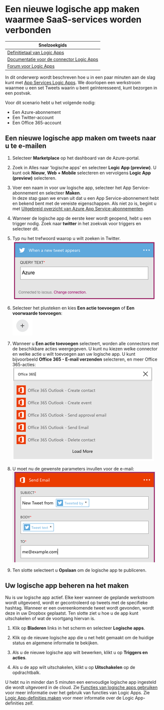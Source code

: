 <properties
    pageTitle="Een logische app maken | Microsoft Azure"
    description="Lees hoe u een logische app kunt maken waarmee SaaS-services worden verbonden"
    authors="stepsic-microsoft-com"
    manager="dwrede"
    editor=""
    services="app-service\logic"
    documentationCenter=""/>

<tags
    ms.service="app-service-logic"
    ms.workload="na"
    ms.tgt_pltfrm="na"
    ms.devlang="na"
    ms.topic="get-started-article"
    ms.date="03/16/2016"
    ms.author="stepsic"/>

# Een nieuwe logische app maken waarmee SaaS-services worden verbonden

| Snelzoekgids |
| --------------- |
| [Definitietaal van Logic Apps](https://msdn.microsoft.com/library/azure/mt643789.aspx) |
| [Documentatie voor de connector Logic Apps](../connectors/apis-list.md) |
| [Forum voor Logic Apps](https://social.msdn.microsoft.com/Forums/en-US/home?forum=azurelogicapps) |

In dit onderwerp wordt beschreven hoe u in een paar minuten aan de slag kunt met [App Services Logic Apps](app-service-logic-what-are-logic-apps.md). We doorlopen een werkstroom waarmee u een set Tweets waarin u bent geïnteresseerd, kunt bezorgen in een postvak.

Voor dit scenario hebt u het volgende nodig:

- Een Azure-abonnement
- Een Twitter-account
- Een Office 365-account

## Een nieuwe logische app maken om tweets naar u te e-mailen

1. Selecteer **Marketplace** op het dashboard van de Azure-portal. 
2. Zoek in Alles naar 'logische apps' en selecteer **Logic App (preview)**. U kunt ook **Nieuw**, **Web + Mobile** selecteren en vervolgens **Logic App (preview)** selecteren. 
3. Voer een naam in voor uw logische app, selecteer het App Service-abonnement en selecteer **Maken**.  
    In deze stap gaan we ervan uit dat u een App Service-abonnement hebt en bekend bent met de vereiste eigenschappen. Als niet zo is, begint u met [Uitgebreid overzicht van Azure App Service-abonnementen](azure-web-sites-web-hosting-plans-in-depth-overview.md). 

4. Wanneer de logische app de eerste keer wordt geopend, hebt u een trigger nodig. Zoek naar **twitter** in het zoekvak voor triggers en selecteer dit.

7. Typ nu het trefwoord waarop u wilt zoeken in Twitter. 
    ![Zoeken in Twitter](./media/app-service-logic-create-a-logic-app/twittersearch.png)

5. Selecteer het plusteken en kies **Een actie toevoegen** of **Een voorwaarde toevoegen**:  
    ![Plus](./media/app-service-logic-create-a-logic-app/plus.png)
6. Wanneer u **Een actie toevoegen** selecteert, worden alle connectors met de beschikbare acties weergegeven. U kunt nu kiezen welke connector en welke actie u wilt toevoegen aan uw logische app. U kunt bijvoorbeeld **Office 365 - E-mail verzenden** selecteren, en meer Office 365-acties:  
    ![Acties](./media/app-service-logic-create-a-logic-app/actions.png)

7. U moet nu de gewenste parameters invullen voor de e-mail:  ![Parameters](./media/app-service-logic-create-a-logic-app/parameters.png)

8. Ten slotte selecteert u **Opslaan** om de logische app te publiceren.

## Uw logische app beheren na het maken

Nu is uw logische app actief. Elke keer wanneer de geplande werkstroom wordt uitgevoerd, wordt er gecontroleerd op tweets met de specifieke hashtag. Wanneer er een overeenkomende tweet wordt gevonden, wordt deze in uw Dropbox geplaatst. Ten slotte ziet u hoe u de app kunt uitschakelen of wat de voortgang hiervan is.

1. Klik op **Bladeren** links in het scherm en selecteer **Logische apps**.

2. Klik op de nieuwe logische app die u net hebt gemaakt om de huidige status en algemene informatie te bekijken.

3. Als u de nieuwe logische app wilt bewerken, klikt u op **Triggers en acties**.

5. Als u de app wilt uitschakelen, klikt u op **Uitschakelen** op de opdrachtbalk.

U hebt nu in minder dan 5 minuten een eenvoudige logische app ingesteld die wordt uitgevoerd in de cloud. Zie [Functies van logische apps gebruiken] voor meer informatie over het gebruik van functies van Logic Apps. Zie [Logic App-definities maken](app-service-logic-author-definitions.md) voor meer informatie over de Logic App-definities zelf.

<!-- Shared links -->
[Azure Portal]: https://portal.azure.com
[Functies van logische apps gebruiken]: app-service-logic-create-a-logic-app.md



<!--HONumber=Jun16_HO2-->


